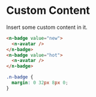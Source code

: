 # Custom Content
Insert some custom content in it.
```html
<n-badge value="new">
  <n-avatar />
</n-badge>
<n-badge value="hot">
  <n-avatar />
</n-badge>
```
```css
.n-badge {
  margin: 0 32px 8px 0;
}
```